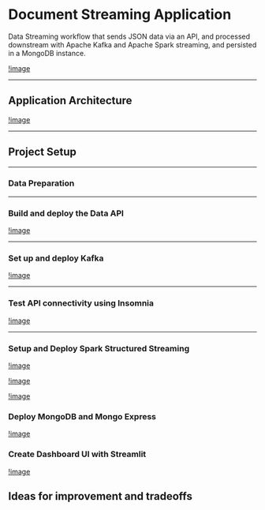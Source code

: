 # Document Streaming Application
Data Streaming workflow that sends JSON data via an API, and processed downstream with Apache Kafka and Apache Spark streaming, and persisted in a MongoDB instance.

[!image]()

---

## Application Architecture

[!image]()

---

## Project Setup

---

### Data Preparation

---
### Build and deploy the Data API

[!image]()


---

### Set up and deploy Kafka

[!image]()


---

### Test API connectivity using Insomnia

[!image]()

---

### Setup and Deploy Spark Structured Streaming

[!image]()

[!image]()

[!image]()

### Deploy MongoDB and Mongo Express

[!image]()

### Create Dashboard UI with Streamlit

[!image]()

## Ideas for improvement and tradeoffs

